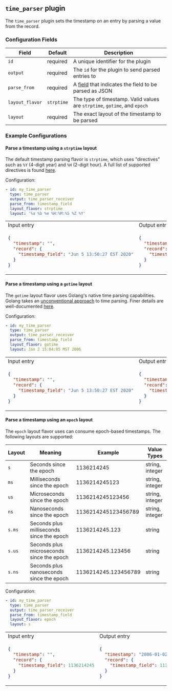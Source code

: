 ## `time_parser` plugin

The `time_parser` plugin sets the timestamp on an entry by parsing a value from the record.

### Configuration Fields

| Field           | Default    | Description                                                                      |
| ---             | ---        | ---                                                                              |
| `id`            | required   | A unique identifier for the plugin                                               |
| `output`        | required   | The `id` for the plugin to send parsed entries to                                |
| `parse_from`    | required   | A [field](/docs/field.md) that indicates the field to be parsed as JSON          |
| `layout_flavor` | `strptime` | The type of timestamp. Valid values are `strptime`, `gotime`, and `epoch`        |
| `layout`        | required   | The exact layout of the timestamp to be parsed                                   |


### Example Configurations


#### Parse a timestamp using a `strptime` layout

The default timestamp parsing flavor is `strptime`, which uses "directives" such as `%Y` (4-digit year) and `%H` (2-digit hour). A full list of supported directives is found [here](https://github.com/BlueMedora/ctimefmt/blob/3e07deba22cf7a753f197ef33892023052f26614/ctimefmt.go#L63).

Configuration:
```yaml
- id: my_time_parser
  type: time_parser
  output: time_parser_receiver
  parse_from: timestamp_field
  layout_flavor: strptime
  layout: '%a %b %e %H:%M:%S %Z %Y'
```

<table>
<tr><td> Input entry </td> <td> Output entry </td></tr>
<tr>
<td>

```json
{
  "timestamp": "",
  "record": {
    "timestamp_field": "Jun 5 13:50:27 EST 2020"
  }
}
```

</td>
<td>

```json
{
  "timestamp": "2020-06-05T13:50:27-05:00",
  "record": {
    "timestamp_field": "Jun 5 13:50:27 EST 2020"
  }
}
```

</td>
</tr>
</table>

#### Parse a timestamp using a `gotime` layout

The `gotime` layout flavor uses Golang's native time parsing capabilities. Golang takes an [unconventional approach](https://www.pauladamsmith.com/blog/2011/05/go_time.html) to time parsing. Finer details are well-documented [here](https://golang.org/src/time/format.go?s=25102:25148#L9).

Configuration:
```yaml
- id: my_time_parser
  type: time_parser
  output: time_parser_receiver
  parse_from: timestamp_field
  layout_flavor: gotime
  layout: Jan 2 15:04:05 MST 2006
```

<table>
<tr><td> Input entry </td> <td> Output entry </td></tr>
<tr>
<td>

```json
{
  "timestamp": "",
  "record": {
    "timestamp_field": "Jun 5 13:50:27 EST 2020"
  }
}
```

</td>
<td>

```json
{
  "timestamp": "2020-06-05T13:50:27-05:00",
  "record": {
    "timestamp_field": "Jun 5 13:50:27 EST 2020"
  }
}
```

</td>
</tr>
</table>

#### Parse a timestamp using an `epoch` layout

The `epoch` layout flavor uses can consume epoch-based timestamps. The following layouts are supported:

| Layout | Meaning                                   | Example              | Value Types     |
| ---    | ---                                       | ---                  | ---             |
| `s`    | Seconds since the epoch                   | 1136214245           | string, integer |
| `ms`   | Milliseconds since the epoch              | 1136214245123        | string, integer |
| `us`   | Microseconds since the epoch              | 1136214245123456     | string, integer |
| `ns`   | Nanoseconds since the epoch               | 1136214245123456789  | string, integer |
| `s.ms` | Seconds plus milliseconds since the epoch | 1136214245.123       | string          |
| `s.us` | Seconds plus microseconds since the epoch | 1136214245.123456    | string          |
| `s.ns` | Seconds plus nanoseconds since the epoch  | 1136214245.123456789 | string          |

Configuration:
```yaml
- id: my_time_parser
  type: time_parser
  output: time_parser_receiver
  parse_from: timestamp_field
  layout_flavor: epoch
  layout: s
```

<table>
<tr><td> Input entry </td> <td> Output entry </td></tr>
<tr>
<td>

```json
{
  "timestamp": "",
  "record": {
    "timestamp_field": 1136214245
  }
}
```

</td>
<td>

```json
{
  "timestamp": "2006-01-02T15:04:05-07:00",
  "record": {
    "timestamp_field": 1136214245
  }
}
```

</td>
</tr>
</table>